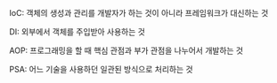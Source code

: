 IoC: 객체의 생성과 관리를 개발자가 하는 것이 아니라 프레임워크가 대신하는 것

DI: 외부에서 객체를 주입받아 사용하는 것

AOP: 프로그래밍을 할 때 핵심 관점과 부가 관점을 나누어서 개발하는 것

PSA: 어느 기술을 사용하던 일관된 방식으로 처리하는 것